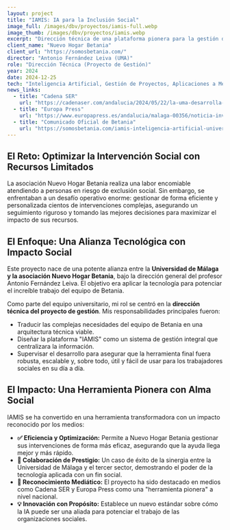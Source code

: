 ```yaml
---
layout: project
title: "IAMIS: IA para la Inclusión Social"
image_full: /images/dbv/proyectos/iamis-full.webp
image_thumb: /images/dbv/proyectos/iamis.webp
excerpt: "Dirección técnica de una plataforma pionera para la gestión de intervenciones sociales con Nuevo Hogar Betania."
client_name: "Nuevo Hogar Betania"
client_url: "https://somosbetania.com/"
director: "Antonio Fernández Leiva (UMA)"
role: "Dirección Técnica (Proyecto de Gestión)"
year: 2024
date: 2024-12-25
tech: "Inteligencia Artificial, Gestión de Proyectos, Aplicaciones a Medida"
news_links:
  - title: "Cadena SER"
    url: "https://cadenaser.com/andalucia/2024/05/22/la-uma-desarrolla-una-herramienta-pionera-de-inteligencia-artificial-para-ayudar-a-personas-en-riesgo-de-exclusion-ser-malaga/"
  - title: "Europa Press"
    url: "https://www.europapress.es/andalucia/malaga-00356/noticia-investigadores-uma-betania-unen-optimizar-traves-ia-atencion-personas-exclusion-social-20240616113300.html"
  - title: "Comunicado Oficial de Betania"
    url: "https://somosbetania.com/iamis-inteligencia-artificial-universidad-malaga/"
---
```


<div class="fancy-title title-bottom-border">
    <h2>El Reto: Optimizar la Intervención Social con Recursos Limitados</h2>
</div>
<p>La asociación Nuevo Hogar Betania realiza una labor encomiable atendiendo a personas en riesgo de exclusión social. Sin embargo, se enfrentaban a un desafío operativo enorme: gestionar de forma eficiente y personalizada cientos de intervenciones complejas, asegurando un seguimiento riguroso y tomando las mejores decisiones para maximizar el impacto de sus recursos.</p>

<div class="fancy-title title-bottom-border">
    <h2>El Enfoque: Una Alianza Tecnológica con Impacto Social</h2>
</div>
<p>Este proyecto nace de una potente alianza entre la <strong>Universidad de Málaga y la asociación Nuevo Hogar Betania</strong>, bajo la dirección general del profesor Antonio Fernández Leiva. El objetivo era aplicar la tecnología para potenciar el increíble trabajo del equipo de Betania.</p>
<p>Como parte del equipo universitario, mi rol se centró en la <strong>dirección técnica del proyecto de gestión</strong>. Mis responsabilidades principales fueron:</p>
<ul>
    <li>Traducir las complejas necesidades del equipo de Betania en una arquitectura técnica viable.</li>
    <li>Diseñar la plataforma "IAMIS" como un sistema de gestión integral que centralizara la información.</li>
    <li>Supervisar el desarrollo para asegurar que la herramienta final fuera robusta, escalable y, sobre todo, útil y fácil de usar para los trabajadores sociales en su día a día.</li>
</ul>

<div class="fancy-title title-bottom-border">
    <h2>El Impacto: Una Herramienta Pionera con Alma Social</h2>
</div>
<p>IAMIS se ha convertido en una herramienta transformadora con un impacto reconocido por los medios:</p>
<ul>
    <li><strong>✅ Eficiencia y Optimización:</strong> Permite a Nuevo Hogar Betania gestionar sus intervenciones de forma más eficaz, asegurando que la ayuda llega mejor y más rápido.</li>
    <li><strong>🤝 Colaboración de Prestigio:</strong> Un caso de éxito de la sinergia entre la Universidad de Málaga y el tercer sector, demostrando el poder de la tecnología aplicada con un fin social.</li>
    <li><strong>📰 Reconocimiento Mediático:</strong> El proyecto ha sido destacado en medios como Cadena SER y Europa Press como una "herramienta pionera" a nivel nacional.</li>
    <li><strong>💡 Innovación con Propósito:</strong> Establece un nuevo estándar sobre cómo la IA puede ser una aliada para potenciar el trabajo de las organizaciones sociales.</li>
</ul>